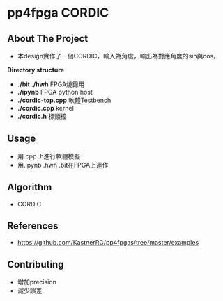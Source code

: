 # pp4fpga CORDIC

## About The Project
* 本design實作了一個CORDIC，輸入為角度，輸出為對應角度的sin與cos。

**Directory structure**
* **./bit ./hwh** FPGA燒錄用
* **./ipynb** FPGA python host
* **./cordic-top.cpp** 軟體Testbench
* **./cordic.cpp** kernel
* **./cordic.h** 標頭檔

## Usage
* 用.cpp .h進行軟體模擬
* 用.ipynb .hwh .bit在FPGA上運作

## Algorithm
* CORDIC

## References
* https://github.com/KastnerRG/pp4fpgas/tree/master/examples

## Contributing
* 增加precision
* 減少誤差


